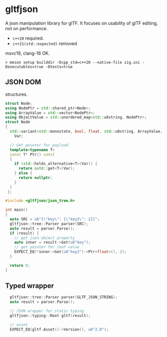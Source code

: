 # gltfjson

A json manipulation library for glTF.
It focuses on usability of glTF editing, not on performance.

- `c++20` required.
- `c++21(std::expected)` removed

msvc19, clang-16 OK.

```
> meson setup builddir -Dcpp_std=c++20 --native-file zig.ini -Dexecutables=true -Dtests=true
```

## JSON DOM

structures.

```c++
struct Node;
using NodePtr = std::shared_ptr<Node>;
using ArrayValue = std::vector<NodePtr>;
using ObjectValue = std::unordered_map<std::u8string, NodePtr>;
struct Node
{
  std::variant<std::monostate, bool, float, std::u8string, ArrayValue, ObjectValue>
    Var;

  // Get pointer for payload
  template<typename T>
  const T* Ptr() const
  {
    if (std::holds_alternative<T>(Var)) {
      return &std::get<T>(Var);
    } else {
      return nullptr;
    }
  }
 };
```

```c++
#include <gltfjson/json_tree.h>

int main()
{
  auto SRC = u8"{\"key\": {\"key2\": 2}}";
  gltfjson::tree::Parser parser(SRC);
  auto result = parser.Parse();
  if (result) {
    // get json object property
    auto inner = result->Get(u8"key");
    // get pointer for leaf value
    EXPECT_EQ(*inner->Get(u8"key2")->Ptr<float>(), 2);
  }

  return 0;
}
```

## Typed wrapper

```c++
  gltfjson::tree::Parser parser(GLTF_JSON_STRING);
  auto result = parser.Parse();

  // JSON wrapper for static typing
  gltfjson::typing::Root gltf(result);

  // asset
  EXPECT_EQ(gltf.Asset()->Version(), u8"2.0");
```

